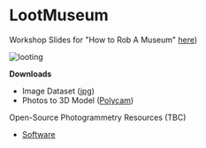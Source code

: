 # LootMuseum
Workshop Slides for "How to Rob A Museum" [here](https://docs.google.com/presentation/d/1w-lxLgk1osp9CZQZUg-J9M_R5kNuHWsYMYiVCrFzqvk/edit?usp=sharing))

![looting](https://github.com/mdotslash/LootMuseum/assets/5124935/2da64b9a-e352-423a-9d00-18bbe3631ad6)

**Downloads**

- Image Dataset ([jpg](https://drive.google.com/file/d/1S4JdIf-50T0ilusIi0MxilSau4Piqxhn/view?usp=sharing))
- Photos to 3D Model ([Polycam](https://poly.cam/tools/photogrammetry))

Open-Source Photogrammetry Resources (TBC)
- [Software](https://github.com/awesome-photogrammetry/awesome-photogrammetry)
